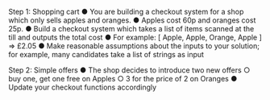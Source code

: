 
Step 1: Shopping cart
● You are building a checkout system for a shop which only sells apples and
oranges.
● Apples cost 60p and oranges cost 25p.
● Build a checkout system which takes a list of items scanned at the till and outputs
the total cost
● For example: [ Apple, Apple, Orange, Apple ] => £2.05
● Make reasonable assumptions about the inputs to your solution; for example, many
candidates take a list of strings as input

Step 2: Simple offers
● The shop decides to introduce two new offers
○ buy one, get one free on Apples ○ 3 for the price of 2 on Oranges
● Update your checkout functions accordingly
